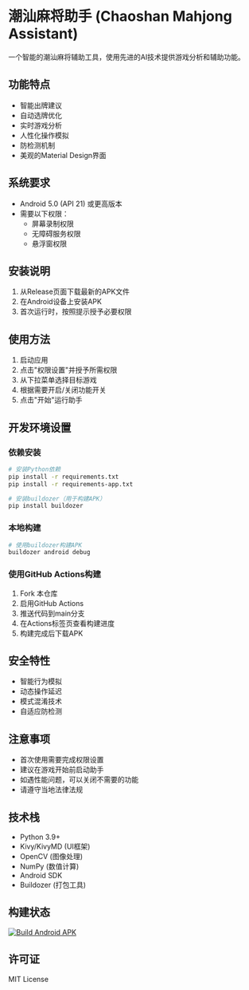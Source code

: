 # 潮汕麻将助手 (Chaoshan Mahjong Assistant)

一个智能的潮汕麻将辅助工具，使用先进的AI技术提供游戏分析和辅助功能。

## 功能特点

- 智能出牌建议
- 自动选牌优化
- 实时游戏分析
- 人性化操作模拟
- 防检测机制
- 美观的Material Design界面

## 系统要求

- Android 5.0 (API 21) 或更高版本
- 需要以下权限：
  - 屏幕录制权限
  - 无障碍服务权限
  - 悬浮窗权限

## 安装说明

1. 从Release页面下载最新的APK文件
2. 在Android设备上安装APK
3. 首次运行时，按照提示授予必要权限

## 使用方法

1. 启动应用
2. 点击"权限设置"并授予所需权限
3. 从下拉菜单选择目标游戏
4. 根据需要开启/关闭功能开关
5. 点击"开始"运行助手

## 开发环境设置

### 依赖安装

```bash
# 安装Python依赖
pip install -r requirements.txt
pip install -r requirements-app.txt

# 安装buildozer（用于构建APK）
pip install buildozer
```

### 本地构建

```bash
# 使用buildozer构建APK
buildozer android debug
```

### 使用GitHub Actions构建

1. Fork 本仓库
2. 启用GitHub Actions
3. 推送代码到main分支
4. 在Actions标签页查看构建进度
5. 构建完成后下载APK

## 安全特性

- 智能行为模拟
- 动态操作延迟
- 模式混淆技术
- 自适应防检测

## 注意事项

- 首次使用需要完成权限设置
- 建议在游戏开始前启动助手
- 如遇性能问题，可以关闭不需要的功能
- 请遵守当地法律法规

## 技术栈

- Python 3.9+
- Kivy/KivyMD (UI框架)
- OpenCV (图像处理)
- NumPy (数值计算)
- Android SDK
- Buildozer (打包工具)

## 构建状态

[![Build Android APK](https://github.com/[USERNAME]/chaoshan-mahjong-ai/actions/workflows/build.yml/badge.svg)](https://github.com/[USERNAME]/chaoshan-mahjong-ai/actions/workflows/build.yml)

## 许可证

MIT License
